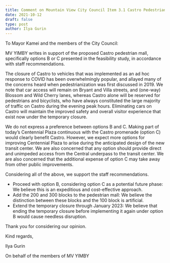 ```yaml
---
title: Comment on Mountain View City Council Item 3.1 Castro Pedestrian Mall
date: 2021-10-12
draft: false
type: post
author: Ilya Gurin
---
```


To Mayor Kamei and the members of the City Council:

MV YIMBY writes in support of the proposed Castro pedestrian mall, specifically options B or C presented in the feasibility study, in accordance with staff recommendations. 

The closure of Castro to vehicles that was implemented as an ad hoc response to COVID has been overwhelmingly popular, and allayed many of the concerns heard when pedestrianization was first discussed in 2019. We note that car access will remain on Bryant and Villa streets, and (one-way) Blossom and Wild Cherry lanes, whereas Castro alone will be reserved for pedestrians and bicyclists, who have always constituted the large majority of traffic on Castro during the evening peak hours. Eliminating cars on Castro will maintain the improved safety and overall visitor experience that exist now under the temporary closure. 

We do not express a preference between options B and C. Making part of today’s Centennial Plaza continuous with the Castro promenade (option C) would clearly benefit Castro. However, we expect more options for improving Centennial Plaza to arise during the anticipated design of the new transit center. We are also concerned that any option should provide direct and unimpeded access from the Central underpass to the transit center. We are also concerned that the additional expense of option C may take away from other public improvements.

Considering all of the above, we support the staff recommendations.

 - Proceed with option B, considering option C as a potential future phase: We believe this is an expeditious and cost-effective approach.
 - Add the 200 and 300 blocks to the pedestrian mall: We believe the distinction between these blocks and the 100 block is artificial.
 - Extend the temporary closure through January 2023: We believe that ending the temporary closure before implementing it again under option B would cause needless disruption.


Thank you for considering our opinion.


Kind regards,

Ilya Gurin

On behalf of the members of MV YIMBY

